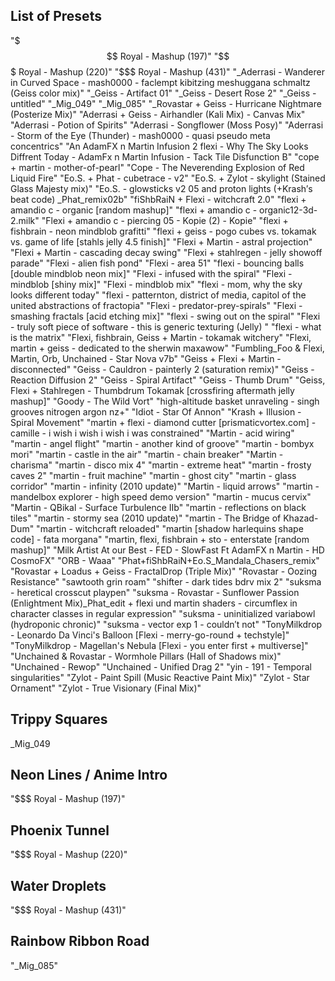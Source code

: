 ## List of Presets


"$$$ Royal - Mashup (197)"
"$$$ Royal - Mashup (220)"
"$$$ Royal - Mashup (431)"
"_Aderrasi - Wanderer in Curved Space - mash0000 - faclempt kibitzing meshuggana schmaltz (Geiss color mix)"
"_Geiss - Artifact 01"
"_Geiss - Desert Rose 2"
"_Geiss - untitled"
"_Mig_049"
"_Mig_085"
"_Rovastar + Geiss - Hurricane Nightmare (Posterize Mix)"
"Aderrasi + Geiss - Airhandler (Kali Mix) - Canvas Mix"
"Aderrasi - Potion of Spirits"
"Aderrasi - Songflower (Moss Posy)"
"Aderrasi - Storm of the Eye (Thunder) - mash0000 - quasi pseudo meta concentrics"
"An AdamFX n Martin Infusion 2 flexi - Why The Sky Looks Diffrent Today - AdamFx n Martin Infusion - Tack Tile Disfunction B"
"cope + martin - mother-of-pearl"
"Cope - The Neverending Explosion of Red Liquid Fire"
"Eo.S. + Phat - cubetrace - v2"
"Eo.S. + Zylot - skylight (Stained Glass Majesty mix)"
"Eo.S. - glowsticks v2 05 and proton lights (+Krash′s beat code) _Phat_remix02b"
"fiShbRaiN + Flexi - witchcraft 2.0"
"flexi + amandio c - organic [random mashup]"
"flexi + amandio c - organic12-3d-2.milk"
"Flexi + amandio c - piercing 05 - Kopie (2) - Kopie"
"flexi + fishbrain - neon mindblob grafitti"
"flexi + geiss - pogo cubes vs. tokamak vs. game of life [stahls jelly 4.5 finish]"
"Flexi + Martin - astral projection"
"Flexi + Martin - cascading decay swing"
"Flexi + stahlregen - jelly showoff parade"
"Flexi - alien fish pond"
"Flexi - area 51"
"flexi - bouncing balls [double mindblob neon mix]"
"Flexi - infused with the spiral"
"Flexi - mindblob [shiny mix]"
"Flexi - mindblob mix"
"flexi - mom, why the sky looks different today"
"flexi - patternton, district of media, capitol of the united abstractions of fractopia"
"Flexi - predator-prey-spirals"
"Flexi - smashing fractals [acid etching mix]"
"flexi - swing out on the spiral"
"Flexi - truly soft piece of software - this is generic texturing (Jelly) "
"flexi - what is the matrix"
"Flexi, fishbrain, Geiss + Martin - tokamak witchery"
"Flexi, martin + geiss - dedicated to the sherwin maxawow"
"Fumbling_Foo & Flexi, Martin, Orb, Unchained - Star Nova v7b"
"Geiss + Flexi + Martin - disconnected"
"Geiss - Cauldron - painterly 2 (saturation remix)"
"Geiss - Reaction Diffusion 2"
"Geiss - Spiral Artifact"
"Geiss - Thumb Drum"
"Geiss, Flexi + Stahlregen - Thumbdrum Tokamak [crossfiring aftermath jelly mashup]"
"Goody - The Wild Vort"
"high-altitude basket unraveling - singh grooves nitrogen argon nz+"
"Idiot - Star Of Annon"
"Krash + Illusion - Spiral Movement"
"martin + flexi - diamond cutter [prismaticvortex.com] - camille - i wish i wish i wish i was constrained"
"Martin - acid wiring"
"martin - angel flight"
"martin - another kind of groove"
"martin - bombyx mori"
"martin - castle in the air"
"martin - chain breaker"
"Martin - charisma"
"martin - disco mix 4"
"martin - extreme heat"
"martin - frosty caves 2"
"martin - fruit machine"
"martin - ghost city"
"martin - glass corridor"
"martin - infinity (2010 update)"
"Martin - liquid arrows"
"martin - mandelbox explorer - high speed demo version"
"martin - mucus cervix"
"Martin - QBikal - Surface Turbulence IIb"
"martin - reflections on black tiles"
"martin - stormy sea (2010 update)"
"martin - The Bridge of Khazad-Dum"
"martin - witchcraft reloaded"
"martin [shadow harlequins shape code] - fata morgana"
"martin, flexi, fishbrain + sto - enterstate [random mashup]"
"Milk Artist At our Best - FED - SlowFast Ft AdamFX n Martin - HD CosmoFX"
"ORB - Waaa"
"Phat+fiShbRaiN+Eo.S_Mandala_Chasers_remix"
"Rovastar + Loadus + Geiss - FractalDrop (Triple Mix)"
"Rovastar - Oozing Resistance"
"sawtooth grin roam"
"shifter - dark tides bdrv mix 2"
"suksma - heretical crosscut playpen"
"suksma - Rovastar - Sunflower Passion (Enlightment Mix)_Phat_edit + flexi und martin shaders - circumflex in character classes in regular expression"
"suksma - uninitialized variabowl (hydroponic chronic)"
"suksma - vector exp 1 - couldn′t not"
"TonyMilkdrop - Leonardo Da Vinci's Balloon [Flexi - merry-go-round + techstyle]"
"TonyMilkdrop - Magellan's Nebula [Flexi - you enter first + multiverse]"
"Unchained & Rovastar - Wormhole Pillars (Hall of Shadows mix)"
"Unchained - Rewop"
"Unchained - Unified Drag 2"
"yin - 191 - Temporal singularities"
"Zylot - Paint Spill (Music Reactive Paint Mix)"
"Zylot - Star Ornament"
"Zylot - True Visionary (Final Mix)"




## Trippy Squares
_Mig_049

## Neon Lines / Anime Intro
"$$$ Royal - Mashup (197)"

## Phoenix Tunnel
"$$$ Royal - Mashup (220)"

## Water Droplets

"$$$ Royal - Mashup (431)"

## Rainbow Ribbon Road
"_Mig_085"
